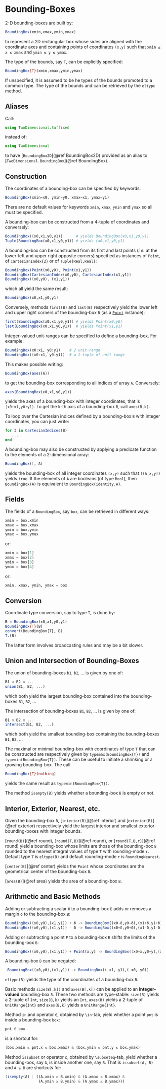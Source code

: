# Bounding-Boxes

2-D bounding-boxes are built by:

```julia
BoundingBox(xmin,xmax,ymin,ymax)
```

to represent a 2D rectangular box whose sides are aligned with the coordinate
axes and containing points of coordinates `(x,y)` such that `xmin ≤ x ≤ xmax`
and `ymin ≤ y ≤ ymax`.

The type of the bounds, say `T`, can be explicitly specified:

```julia
BoundingBox{T}(xmin,xmax,ymin,ymax)
```

If unspecified, it is assumed to be he types of the bounds promoted to a common
type.  The type of the bounds and can be retrieved by the `eltype` method.


## Aliases

Call:

```julia
using TwoDimensional.Suffixed
```

instead of:

```julia
using TwoDimensional
```

to have [`BoundingBox2D`](@ref BoundingBox2D) provided as an alias to
[`TwoDimensional.BoundingBox`](@ref BoundingBox).


## Construction

The coordinates of a bounding-box can be specified by keywords:

```julia
BoundingBox(xmin=x0, ymin=y0, xmax=x1, ymax=y1)
```

There are no default values for keywords `xmin`, `xmax`, `ymin` and `ymax` so
all must be specified.

A bounding-box can be constructed from a 4-tuple of coordinates and conversely:

```julia
BoundingBox((x0,x1,y0,y1))      # yields BoundingBox(x0,x1,y0,y1)
Tuple(BoundingBox(x0,x1,y0,y1)) # yields (x0,x1,y0,y1)
```

A bounding-box can be constructed from its first and last points (*i.e.* at the
lower-left and upper right opposite corners) specified as instances of `Point`,
of `CartesianIndex{2}` or of `Tuple{Real,Real}`:

```julia
BoundingBox(Point(x0,y0), Point(x1,y1))
BoundingBox(CartesianIndex(x0,y0), CartesianIndex(x1,y1))
BoundingBox((x0,y0), (x1,y1))
```

which all yield the same result:

```julia
BoundingBox(x0,x1,y0,y1)
```

Conversely, methods `first(B)` and `last(B)` respectively yield the lower left
and upper right corners of the bounding-box `B` (as a [`Point`](@ref)
instance):

```julia
first(BoundingBox(x0,x1,y0,y1)) # yields Point(x0,y0)
last(BoundingBox(x0,x1,y0,y1))  # yields Point(x1,y1)
```

Integer-valued unit-ranges can be specified to define a bounding-box.  For
example:

```julia
BoundingBox(x0:x1, y0:y1)    # 2 unit-range
BoundingBox((x0:x1, y0:y1))  # a 2-tuple of unit range
```

This makes possible writing:

```julia
BoundingBox(axes(A))
```

to get the bounding-box corresponding to all indices of array `A`.  Conversely:

```julia
axes(BoundingBox(x0,x1,y0,y1))
```

yields the axes of a bounding-box with integer coordinates, that is
`(x0:x1,y0:y1)`.  To get the `k`-th axis of a bounding-box `B`, call
`axes(B,k)`.

To loop over the Cartesian indices defined by a bounding-box `B` with integer
coordinates, you can just write:

```julia
for I in CartesianIndices(B)
   ...
end
```

A bounding-box may also be constructed by applying a predicate function to the
elements of a 2-dimensional array:

```julia
BoundingBox(f, A)
```

yields the bounding-box of all integer coordinates `(x,y)` such that
`f(A[x,y])` yields `true`.  If the elements of `A` are booleans (of type
`Bool`), then `BoundingBox(A)` is equivalent to `BoundingBox(identity,A)`.


## Fields

The fields of a `BoundingBox`, say `box`, can be retrieved in different ways:

```julia
xmin = box.xmin
xmax = box.xmax
ymin = box.ymin
ymax = box.ymax
```

or:

```julia
xmin = box[1]
xmax = box[2]
ymin = box[3]
ymax = box[4]
```

or:

```julia
xmin, xmax, ymin, ymax = box
```

## Conversion

Coordinate type conversion, say to type `T`, is done by:

```julia
B = BoundingBox(x0,x1,y0,y1)
BoundingBox{T}(B)
convert(BoundingBox{T}, B)
T.(B)
```

The latter form involves broadcasting rules and may be a bit slower.


## Union and Intersection of Bounding-Boxes

The union of bounding-boxes `b1`, `b2`, ... is given by one of:

```julia
B1 ∪ B2 ∪ ...
union(B1, B2, ...)
```

which both yield the largest bounding-box contained into the bounding-boxes
`B1`, `B2`, ...

The intersection of bounding-boxes `B1`, `B2`, ... is given by one of:

```julia
B1 ∩ B2 ∩ ...
intersect(B1, B2, ...)
```

which both yield the smallest bounding-box containing the bounding-boxes `B1`,
`B2`, ...

The maximal or minimal bounding-box with coordinates of type `T` that can be
constructed are respectively given by `typemax(BoundingBox{T})` and
`typemin(BoundingBox{T})`. These can be useful to initiate a shrinking or a
growing bounding-box. The call:

```julia
BoundingBox{T}(nothing)
```

yields the same result as `typemin(BoundingBox{T})`.

The method `isempty(B)` yields whether a bounding-box `B` is empty or not.


## Interior, Exterior, Nearest, etc.

Given the bounding-box `B`, [`interior(B)`](@ref interior) and
[`exterior(B)`](@ref exterior) respectively yield the largest interior and
smallest exterior bounding-boxes with integer bounds.

[`round(B)`](@ref round), [`round(T,B)`](@ref round), or [`round(T,B,r)`](@ref
round) yield a bounding-box whose limits are those of the bounding-box `B`
rounded to the nearest integral values of type `T` with rounding-mode `r`.
Default type `T` is `eltype(B)` and default rounding-mode `r` is
`RoundingNearest`.

[`center(B)`](@ref center) yields the `Point` whose coordinates are the
geometrical center of the bounding-box `B`.

[`area(B)`](@ref area) yields the area of a bounding-box `B`.


## Arithmetic and Basic Methods

Adding or subtracting a scalar `δ` to a bounding-box `B` adds or removes a
margin `δ` to the bounding-box `B`:

```julia
BoundingBox((x0,y0),(x1,y1)) + δ -> BoundingBox((x0-δ,y0-δ),(x1+δ,y1+δ))
BoundingBox((x0,y0),(x1,y1)) - δ -> BoundingBox((x0+δ,y0+δ),(x1-δ,y1-δ))
```

Adding or subtracting a point `P` to a bounding-box `B` shifts the limits of
the bounding-box `B`:

```julia
BoundingBox((x0,y0),(x1,y1)) + Point(x,y) -> BoundingBox((x0+x,y0+y),(x1+x,y1+y))
```

A bounding-box `B` can be negated:
```julia
-BoundingBox((x0,y0),(x1,y1)) -> BoundingBox((-x1,-y1),(-x0,-y0))
```

`eltype(B)` yields the type of the coordinates of a bounding-box `B`.

Basic methods `size(B[,k])` and `axes(B[,k])` can be applied to an
**integer-valued** bounding-box `B`.  These two methods are type-stable:
`size(B)` yields a 2-tuple of `Int`, `size(B,k)` yields an `Int`, `axes(B)`
yields a 2-tuple of `UnitRange{Int}` and `axes(B,k)` yields a `UnitRange{Int}`.

Method `in` and operator `∈`, obtained by `\in`-tab, yield whether a point
`pnt` is inside a bounding-box `box`:

```julia
pnt ∈ box
```

is a shortcut for:

```julia
(box.xmin ≤ pnt.x ≤ box.xmax) & (box.ymin ≤ pnt.y ≤ box.ymax)
```

Method `issubset` or operator `⊆`, obtained by `\subseteq`-tab, yield whether a
bounding-box, say `A`, is inside another one, say `B`. That is `issubset(A, B)`
and `A ⊆ B` are shortcuts for:

```julia
(isempty(A) | ((A.xmin ≥ B.xmin) & (A.xmax ≤ B.xmax) &
               (A.ymin ≥ B.ymin) & (A.ymax ≤ B.ymax)))
```
